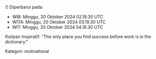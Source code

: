 ⏰ Diperbarui pada:
- WIB: Minggu, 20 Oktober 2024 02.19.30 UTC
- WITA: Minggu, 20 Oktober 2024 03.19.30 UTC
- WIT: Minggu, 20 Oktober 2024 04.19.30 UTC

Kutipan Inspiratif:
"The only place you find success before work is in the dictionary."


Kategori: motivational

